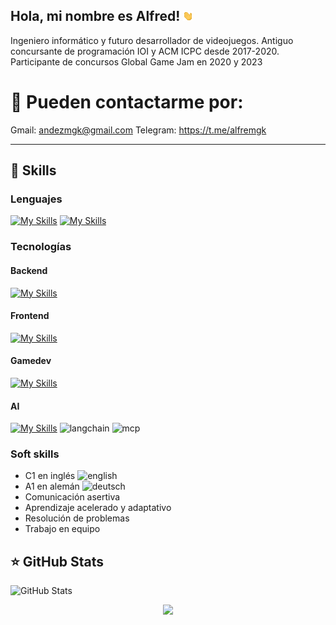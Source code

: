 ## Hola, mi nombre es Alfred! ![wave](https://raw.githubusercontent.com/Readme-Workflows/Readme-Icons/main/icons/gifs/wave.gif)


Ingeniero informático y futuro desarrollador de videojuegos. Antiguo concursante de programación IOI y ACM ICPC desde 2017-2020. Participante de concursos Global Game Jam en 2020 y 2023

# 💬 Pueden contactarme por: 
Gmail: andezmgk@gmail.com
Telegram: https://t.me/alfremgk

---

## 🚀 Skills

### Lenguajes
[![My Skills](https://skillicons.dev/icons?i=html,css)](https://skillicons.dev)
[![My Skills](https://skillicons.dev/icons?i=js,c,cpp,cs,java,python,dart,php)](https://skillicons.dev)

### Tecnologías
#### Backend
[![My Skills](https://skillicons.dev/icons?i=django,fastapi,express,laravel)](https://skillicons.dev)
#### Frontend
[![My Skills](https://skillicons.dev/icons?i=react,next,flutter,htmx)](https://skillicons.dev)
#### Gamedev
[![My Skills](https://skillicons.dev/icons?i=godot,unity,gamemakerstudio)](https://skillicons.dev)
#### AI
[![My Skills](https://skillicons.dev/icons?i=sklearn,tensorflow)](https://skillicons.dev)
<img width="48" height="48" alt="langchain" src="https://github.com/user-attachments/assets/3cf655a6-5844-4b73-b318-70d1da83ba26" />
<img width="48" height="48" alt="mcp" src="https://github.com/user-attachments/assets/cf2321b9-1826-49db-b115-036f97889537" />




### Soft skills

* C1 en inglés <img width="24" height="24" alt="english" src="https://github.com/user-attachments/assets/5b776ae5-aa77-46b0-8a7d-73a67199e3de" />
* A1 en alemán <img width="24" height="24" alt="deutsch" src="https://github.com/user-attachments/assets/6ed6ad49-f611-407e-8e2f-8c38efcd5a3e" />
* Comunicación asertiva
* Aprendizaje acelerado y adaptativo
* Resolución de problemas
* Trabajo en equipo

## ⭐ GitHub Stats

![GitHub Stats](https://github-readme-stats.vercel.app/api?username=RedAlf121&show_icons=true)



<p align="center"><a href="https://github.com/RedAlf121"><img src="https://user-images.githubusercontent.com/90142173/154796318-e529fdc7-2132-4ce7-8417-06b71cf02506.svg"></a></p>

